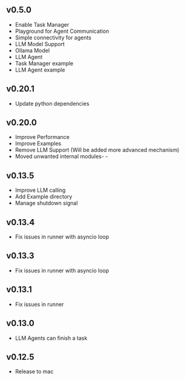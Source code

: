 ## v0.5.0
- Enable Task Manager
- Playground for Agent Communication
- Simple connectivity for agents
- LLM Model Support
- Ollama Model
- LLM Agent
- Task Manager example
- LLM Agent example
## v0.20.1
- Update python dependencies
## v0.20.0
- Improve Performance
- Improve Examples
- Remove LLM Support (Will be added more advanced mechanism) 
- Moved unwanted internal modules- - 
## v0.13.5
- Improve LLM calling 
- Add Example directory
- Manage shutdown signal
## v0.13.4
- Fix issues in runner with asyncio loop
## v0.13.3
- Fix issues in runner with asyncio loop
## v0.13.1
- Fix issues in runner
## v0.13.0
- LLM Agents can finish a task
## v0.12.5
- Release to mac